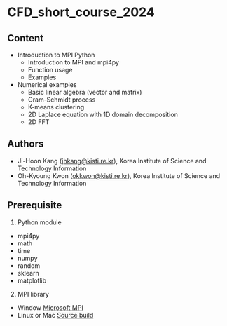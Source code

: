 # CFD_short_course_2024

## Content
- Introduction to MPI Python
  - Introduction to MPI and mpi4py
  - Function usage
  - Examples
- Numerical examples
  - Basic linear algebra (vector and matrix)
  - Gram-Schmidt process
  - K-means clustering
  - 2D Laplace equation with 1D domain decomposition
  - 2D FFT

## Authors
- Ji-Hoon Kang (jhkang@kisti.re.kr), Korea Institute of Science and Technology Information
- Oh-Kyoung Kwon (okkwon@kisti.re.kr), Korea Institute of Science and Technology Information

## Prerequisite
1. Python module
  - mpi4py
  - math
  - time
  - numpy
  - random
  - sklearn
  - matplotlib
2. MPI library
  - Window
    [Microsoft MPI](https://www.microsoft.com/en-us/download/details.aspx?id=105289)
  - Linux or Mac
    [Source build](https://mpi4py.readthedocs.io/en/stable/appendix.html#building-mpi)

